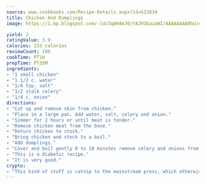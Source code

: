 ```yaml
---
source: www.cookbooks.com/Recipe-Details.aspx?id=512834
title: Chicken And Dumplings
image: https://1.bp.blogspot.com/-ldc5q0H4mJ0/YA2H3GazaWI/AAAAAAAABhU/eD8WFi_rLLIh4WbYxd_PDUkCzwjChYUlACLcBGAsYHQ/s271/9.png

yield: 2
ratingValue: 3.9
calories: 233 calories
reviewCount: 198
cookTime: PT1H
prepTime: PT35M
ingredients:
- "1 small chicken"
- "1 1/2 c. water"
- "1/4 tsp. salt"
- "1/2 stalk celery"
- "1/4 c. onion"
directions:
- "Cut up and remove skin from chicken."
- "Place in a large pan. Add water, salt, celery and onion."
- "Simmer for 2 hours or until meat is tender."
- "Remove chicken meat from the bone."
- "Return chicken to stock."
- "Bring chicken and stock to a boil."
- "Add dumplings."
- "Cover and boil gently 8 to 10 minutes remove celery and onions from stock."
- "This is a diabetic recipe."
- "It is very good."
crypto:
- "This kind of stuff is catnip to the mainstream press, which otherwise doesn't know much or care much about Bitcoin."
---
```

